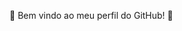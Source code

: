 👊 Bem vindo ao meu perfil do GitHub!  🤘

<!--
**hariel96/hariel96** is a ✨ _special_ ✨ repository because its `README.md` (this file) appears on your GitHub profile.

👨‍💻 Atualmente trabalho como estagiário em desenvolvimento Java/Angular.

📚 Já sou formado em Psicologia e atualmente estudo Análise e Desenvolvimento de Sistemas pelo IFSP. 
    
💻 Estou focando no aprendizado de algumas tecnologias do Front-End como Javascript, Angular, React, e no futuro gostaria de aprender um pouco mais sobre Ciência de Dados também.

💪 Competências:
    Java 8/ Spring Boot/ Spring MVC/ Hibernate JPA/ JDBC
    Banco de Dados MySQL/H2
    Angular 9/ Bootstrap/ HTML 5/ CSS 3
    
 🎏 Inglês:
    Escrita: ⬜ ✅ ⬜ ⬜ ⬜
    Leitura: ⬜ ⬜ ⬜ ✅ ⬜
    Fala: ⬜ ✅ ⬜ ⬜ ⬜
    Compreensão: ⬜ ⬜ ⬜ ✅ ⬜

📫 Você consegue me encontrar e falar comigo em:

   * Linkedin: https://www.linkedin.com/in/hariel-pereira-correia-6b0596148/
   * Facebook: https://www.facebook.com/hariel.pereira
   * E-mai: hariel96@gmail.com
   * Tel: (11) 98557-4216
 
 
